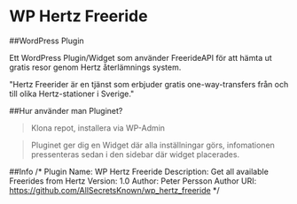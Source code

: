 WP Hertz Freeride
===========

##WordPress Plugin

Ett WordPress Plugin/Widget som använder FreerideAPI för att hämta ut gratis resor genom Hertz återlämnings system.

"Hertz Freerider är en tjänst som erbjuder gratis one-way-transfers från och till olika Hertz-stationer i Sverige."

##Hur använder man Pluginet?
>Klona repot, installera via WP-Admin

>Pluginet ger dig en Widget där alla inställningar görs, infomationen pressenteras sedan i den sidebar där widget placerades.

##Info
	/*
	Plugin Name: WP Hertz Freeride
	Description: Get all available Freerides from Hertz
	Version: 1.0
	Author: Peter Persson
	Author URI: https://github.com/AllSecretsKnown/wp_hertz_freeride
	*/